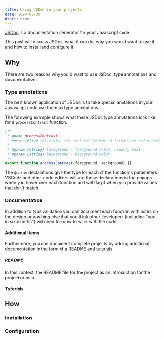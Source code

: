 ```yaml
---
title: Using JSDoc in your projects
date: 2024-06-30
draft: true
---
```


[JSDoc](https://jsdoc.app/) is a documentation generator for your Javascript code.

This post will discuss JSDoc, what it can do, why you would want to use it, and how to install and configure it.

## Why

There are two reasons why you'd want to use JSDoc: type annotations and documentation.

### Type annotations

The best known application of JSDoc is to take special anotations in your Javascript code use them as type annotations.

The following example shows what these JSDoc type annotations look like for a `processContrast` function.

```js
/**
 * @name processContrast
 * @description calculates the contrast between a foreground and a background color using different measurement tools
 *
 * @param {string} foreground - foreground color, usually text
 * @param {string} background - background color
 */
export function processContrast(foreground, background) {}
```

The `@param` declarations give the type for each of the function's parameters. VSCode and other code editors will use these declarations in the popups when you hover over each function and will flag it when you provide values that don't match.

### Documentation

In addition to type validation you can document each function with notes on the design or anything else that you think other developers (including "you in six months") will need to know to work with the code.

#### Additional Items

Furthermore, you can document complete projects by adding additional documentation in the form of a README and tutorials

##### README

In this context, the README file for the project as an introduction for the project or as a

##### Tutorials

## How

### Installation

### Configuration

